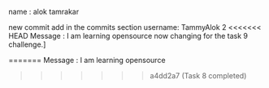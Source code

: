 name : alok tamrakar 

new commit add in the commits section 
username: TammyAlok 2
<<<<<<< HEAD
 Message : I am learning opensource
 now  changing for the task 9 challenge.]
 

=======
 Message : I am learning opensource
>>>>>>> a4dd2a7 (Task 8 completed)
